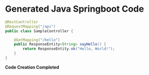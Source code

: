 # Generated Java Springboot Code
```java
@RestController
@RequestMapping("/api")
public class SampleController {

    @GetMapping("/hello")
    public ResponseEntity<String> sayHello() {
        return ResponseEntity.ok("Hello, World!");
    }
}
```

**Code Creation Completed**